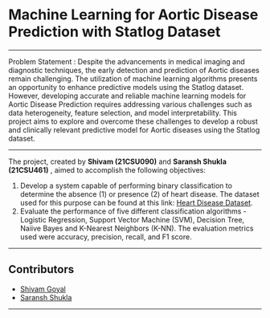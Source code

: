 # Machine Learning for Aortic Disease Prediction with Statlog Dataset

---

Problem Statement : Despite the advancements in medical imaging and diagnostic techniques, the early detection and prediction of Aortic diseases remain challenging. The utilization of machine learning algorithms presents an opportunity to enhance predictive models using the Statlog dataset. However, developing accurate and reliable machine learning models for Aortic Disease Prediction requires addressing various challenges such as data heterogeneity, feature selection, and model interpretability. This project aims to explore and overcome these challenges to develop a robust and clinically relevant predictive model for Aortic diseases using the Statlog dataset.

---

The project, created by **Shivam (21CSU090)** and **Saransh Shukla (21CSU461)** , aimed to accomplish the following objectives:

1. Develop a system capable of performing binary classification to determine the absence (1) or presence (2) of heart disease. The dataset used for this purpose can be found at this link: [Heart Disease Dataset](https://archive.ics.uci.edu/ml/datasets/Statlog+%28Heart%29).
2. Evaluate the performance of five different classification algorithms - Logistic Regression, Support Vector Machine (SVM), Decision Tree, Naiive Bayes and K-Nearest Neighbors (K-NN). The evaluation metrics used were accuracy, precision, recall, and F1 score.

---

## Contributors

- [Shivam Goyal](https://www.linkedin.com/in/shivam2003/)
- [Saransh Shukla](https://www.linkedin.com/in/saransh2003)
---